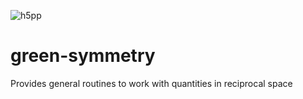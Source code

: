 ![h5pp](https://github.com/Green-Phys/green-symmetry/actions/workflows/h5pp-test.yaml/badge.svg)

# green-symmetry

Provides general routines to work with quantities in reciprocal space
